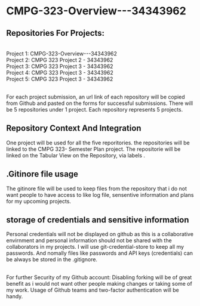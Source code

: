 # CMPG-323-Overview---34343962



## Repositories For Projects:
<br />  Project 1: CMPG-323-Overview---34343962
<br />  Project 2: CMPG 323 Project 2 - 34343962
<br /> Project 3: CMPG 323 Project 3 - 34343962
<br /> Project 4: CMPG 323 Project 3 - 34343962
<br /> Project 5: CMPG 323 Project 3 - 34343962

<br /> For each project submission, an url link of each repository will be copied from Github and pasted on the forms for successful submissions. There will be 5 repositories under 1 project. Each repository represents 5 projects.

## Repository Context And Integration
One project will be used for all the five reporitories. the repositories will be linked to the CMPG 323- Semester Plan project. The repositorie will be linked on the Tabular View on the Repository, via labels .



## .Gitinore file usage
The gitinore file will be used to keep files from the repository that i do not want people to have access to like log file, sensentive information and plans for my upcoming projects. 


## storage of credentials and sensitive information
Personal credentials will not be displayed on github as this is a collaborative envirnment and personal information should not be shared with the collaborators in my projects. I will use git-credential-store to keep all my passwords. And nomally files like passwords and API keys (credentials)
can be always be stored in the .gitignore.

<br />For further Security of my Github account:
Disabling forking will be of great benefit as i would not want other people making changes or taking some of my work. Usage of Github teams and two-factor authentication will be handy.


